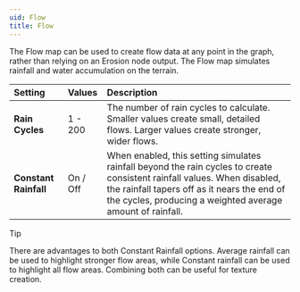 ```yaml
---
uid: Flow
title: Flow
---
```


The Flow map can be used to create flow data at any point in the graph, rather than relying on an Erosion node output. The Flow map simulates rainfall and water accumulation on the terrain.

| Setting               | Values   | Description                                                                                                                                                                                                                   |
| :-------------------- | :------- | :---------------------------------------------------------------------------------------------------------------------------------------------------------------------------------------------------------------------------- |
| **Rain Cycles**       | 1 - 200  | The number of rain cycles to calculate. Smaller values create small, detailed flows. Larger values create stronger, wider flows.                                                                                        |
| **Constant Rainfall** | On / Off | When enabled, this setting simulates rainfall beyond the rain cycles to create consistent rainfall values. When disabled, the rainfall tapers off as it nears the end of the cycles, producing a weighted average amount of rainfall. |


> [!TIP] 
> There are advantages to both Constant Rainfall options. Average rainfall can be used to highlight stronger flow areas, while Constant rainfall can be used to highlight all flow areas. Combining both can be useful for texture creation.






